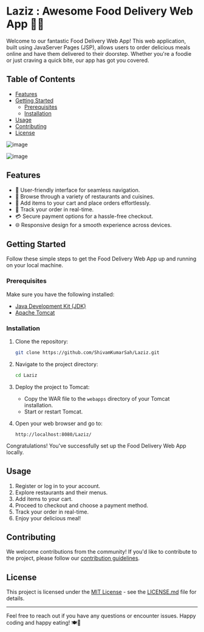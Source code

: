 #  Laziz : Awesome Food Delivery Web App 🍔🚀

Welcome to our fantastic Food Delivery Web App! This web application, built using JavaServer Pages (JSP), allows users to order delicious meals online and have them delivered to their doorstep. Whether you're a foodie or just craving a quick bite, our app has got you covered.

## Table of Contents

- [Features](#features)
- [Getting Started](#getting-started)
  - [Prerequisites](#prerequisites)
  - [Installation](#installation)
- [Usage](#usage)
- [Contributing](#contributing)
- [License](#license)

![image](https://github.com/ShivamKumarSah/Laziz/assets/67648712/510b3366-7423-424f-9515-9f5bdbfb4caa)

![image](https://github.com/ShivamKumarSah/Laziz/assets/67648712/c0890993-8654-4667-a205-b0bfb5d655de)

## Features

- 📱 User-friendly interface for seamless navigation.
- 🍕 Browse through a variety of restaurants and cuisines.
- 🛒 Add items to your cart and place orders effortlessly.
- 🚚 Track your order in real-time.
- 💳 Secure payment options for a hassle-free checkout.
- 🌐 Responsive design for a smooth experience across devices.

## Getting Started

Follow these simple steps to get the Food Delivery Web App up and running on your local machine.

### Prerequisites

Make sure you have the following installed:

- [Java Development Kit (JDK)](https://www.oracle.com/java/technologies/javase-downloads.html)
- [Apache Tomcat](http://tomcat.apache.org/)

### Installation

1. Clone the repository:

    ```bash
    git clone https://github.com/ShivamKumarSah/Laziz.git
    ```

2. Navigate to the project directory:

    ```bash
    cd Laziz
    ```

3. Deploy the project to Tomcat:

    - Copy the WAR file to the `webapps` directory of your Tomcat installation.
    - Start or restart Tomcat.

4. Open your web browser and go to:

    ```
    http://localhost:8080/Laziz/
    ```

Congratulations! You've successfully set up the Food Delivery Web App locally.

## Usage

1. Register or log in to your account.
2. Explore restaurants and their menus.
3. Add items to your cart.
4. Proceed to checkout and choose a payment method.
5. Track your order in real-time.
6. Enjoy your delicious meal!

## Contributing

We welcome contributions from the community! If you'd like to contribute to the project, please follow our [contribution guidelines](CONTRIBUTING.md).

## License

This project is licensed under the [MIT License](LICENSE.md) - see the [LICENSE.md](LICENSE.md) file for details.

---

Feel free to reach out if you have any questions or encounter issues. Happy coding and happy eating! 🍽️🎉
